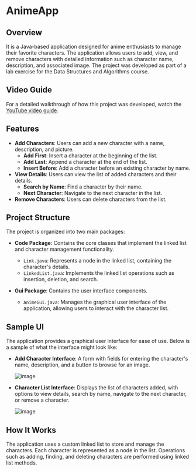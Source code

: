 # AnimeApp

## Overview

It is a Java-based application designed for anime enthusiasts to manage their favorite characters. The application allows users to add, view, and remove characters with detailed information such as character name, description, and associated image. The project was developed as part of a lab exercise for the Data Structures and Algorithms course.


## Video Guide

For a detailed walkthrough of how this project was developed, watch the [YouTube video guide](https://youtu.be/sMVWIjkGP9s).


## Features

- **Add Characters**: Users can add a new character with a name, description, and picture.
  - **Add First**: Insert a character at the beginning of the list.
  - **Add Last**: Append a character at the end of the list.
  - **Insert Before**: Add a character before an existing character by name.
- **View Details**: Users can view the list of added characters and their details.
  - **Search by Name**: Find a character by their name.
  - **Next Character**: Navigate to the next character in the list.
- **Remove Characters**: Users can delete characters from the list.

## Project Structure

The project is organized into two main packages:

- **Code Package**: Contains the core classes that implement the linked list and character management functionality.
  - `Link.java`: Represents a node in the linked list, containing the character's details.
  - `LinkedList.java`: Implements the linked list operations such as insertion, deletion, and search.
  
- **Gui Package**: Contains the user interface components.
  - `AnimeGui.java`: Manages the graphical user interface of the application, allowing users to interact with the character list.


## Sample UI

The application provides a graphical user interface for ease of use. Below is a sample of what the interface might look like:

- **Add Character Interface**: A form with fields for entering the character's name, description, and a button to browse for an image.
  
  ![image](https://github.com/user-attachments/assets/8f9520f7-67a0-447d-be3d-7e757e420db2)


- **Character List Interface**: Displays the list of characters added, with options to view details, search by name, navigate to the next character, or remove a character.
  
  ![image](https://github.com/user-attachments/assets/739f5115-ce95-4c70-a869-d7e8354b0c8f)

## How It Works

The application uses a custom linked list to store and manage the characters. Each character is represented as a node in the list. Operations such as adding, finding, and deleting characters are performed using linked list methods.




